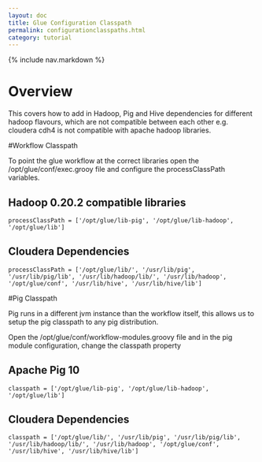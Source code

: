 ```yaml
---
layout: doc
title: Glue Configuration Classpath
permalink: configurationclasspaths.html
category: tutorial
---
```



{% include nav.markdown %}


# Overview

This covers how to add in Hadoop, Pig and Hive dependencies for different hadoop flavours, 
which are not compatible between each other e.g. cloudera cdh4 is not compatible with apache hadoop libraries.


#Workflow Classpath

To point the glue workflow at the correct libraries open the /opt/glue/conf/exec.grooy file 
and configure the processClassPath variables.

## Hadoop 0.20.2 compatible libraries
	processClassPath = ['/opt/glue/lib-pig', '/opt/glue/lib-hadoop', '/opt/glue/lib']

## Cloudera Dependencies
	processClassPath = ['/opt/glue/lib/', '/usr/lib/pig', '/usr/lib/pig/lib', '/usr/lib/hadoop/lib/', '/usr/lib/hadoop', '/opt/glue/conf', '/usr/lib/hive', '/usr/lib/hive/lib']


#Pig Classpath

Pig runs in a different jvm instance than the workflow itself, this allows us to setup the pig classpath to any pig distribution.

Open the /opt/glue/conf/workflow-modules.groovy file and in the pig module configuration, change the classpath property

## Apache Pig 10

	classpath = ['/opt/glue/lib-pig', '/opt/glue/lib-hadoop', '/opt/glue/lib']
	
## Cloudera Dependencies

	classpath = ['/opt/glue/lib/', '/usr/lib/pig', '/usr/lib/pig/lib', '/usr/lib/hadoop/lib/', '/usr/lib/hadoop', '/opt/glue/conf', '/usr/lib/hive', '/usr/lib/hive/lib']





